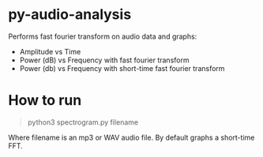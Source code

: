 # py-audio-analysis

Performs fast fourier transform on audio data and graphs:

- Amplitude vs Time
- Power (dB) vs Frequency with fast fourier transform
- Power (db) vs Frequency with short-time fast fourier transform

# How to run

> python3 spectrogram.py filename

Where filename is an mp3 or WAV audio file. By default graphs a short-time FFT.
